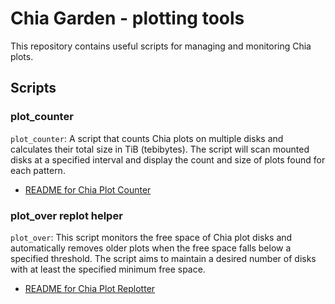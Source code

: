 # Chia Garden - plotting tools

This repository contains useful scripts for managing and monitoring Chia plots.

## Scripts

### plot_counter

`plot_counter`: A script that counts Chia plots on multiple disks and calculates their total size in TiB (tebibytes). The script will scan mounted disks at a specified interval and display the count and size of plots found for each pattern.

- [README for Chia Plot Counter](./path/to/chia_plot_counter/README.md)

### plot_over replot helper

`plot_over`: This script monitors the free space of Chia plot disks and automatically removes older plots when the free space falls below a specified threshold. The script aims to maintain a desired number of disks with at least the specified minimum free space.

- [README for Chia Plot Replotter](./path/to/chia_plot_replotter/README.md)



